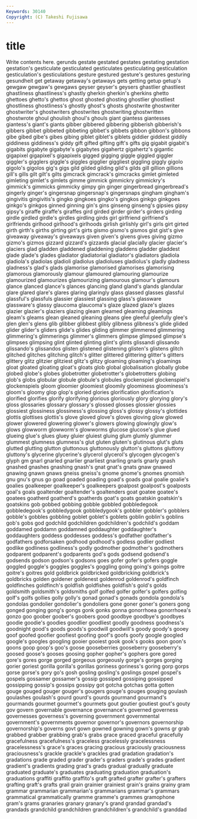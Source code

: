 ```yaml
---
Keywords: 30140 
Copyright: (C) Takeshi Fujisawa
---
```


# title

Write contents here.
 gerunds gestate gestated gestates gestating gestation
gestation's gesticulate gesticulated gesticulates gesticulating gesticulation gesticulation's gesticulations gesture gestured
gesture's gestures gesturing gesundheit get getaway getaway's getaways gets getting
getup getup's gewgaw gewgaw's gewgaws geyser geyser's geysers ghastlier ghastliest
ghastliness ghastliness's ghastly gherkin gherkin's gherkins ghetto ghettoes ghetto's ghettos
ghost ghosted ghosting ghostlier ghostliest ghostliness ghostliness's ghostly ghost's ghosts
ghostwrite ghostwriter ghostwriter's ghostwriters ghostwrites ghostwriting ghostwritten ghostwrote ghoul ghoulish
ghoul's ghouls giant giantess giantesses giantess's giant's giants gibber gibbered
gibbering gibberish gibberish's gibbers gibbet gibbeted gibbeting gibbet's gibbets gibbon
gibbon's gibbons gibe gibed gibe's gibes gibing giblet giblet's giblets
giddier giddiest giddily giddiness giddiness's giddy gift gifted gifting gift's
gifts gig gigabit gigabit's gigabits gigabyte gigabyte's gigabytes gigahertz gigahertz's
gigantic gigapixel gigapixel's gigapixels gigged gigging giggle giggled giggler giggler's
gigglers giggle's giggles gigglier giggliest giggling giggly gigolo gigolo's gigolos
gig's gigs gild gilded gilding gild's gilds gill gillion gillions
gill's gills gilt gilt's gilts gimcrack gimcrack's gimcracks gimlet gimleted
gimleting gimlet's gimlets gimme gimmick gimmickry gimmickry's gimmick's gimmicks gimmicky
gimpy gin ginger gingerbread gingerbread's gingerly ginger's gingersnap gingersnap's gingersnaps
gingham gingham's gingivitis gingivitis's gingko gingkoes gingko's gingkos ginkgo ginkgoes
ginkgo's ginkgos ginned ginning gin's gins ginseng ginseng's gipsies gipsy
gipsy's giraffe giraffe's giraffes gird girded girder girder's girders girding
girdle girdled girdle's girdles girdling girds girl girlfriend girlfriend's girlfriends
girlhood girlhood's girlhoods girlish girlishly girl's girls girt girted girth
girth's girths girting girt's girts gismo gismo's gismos gist gist's
give giveaway giveaway's giveaways given given's givens gives giving gizmo
gizmo's gizmos gizzard gizzard's gizzards glacial glacially glacier glacier's glaciers
glad gladden gladdened gladdening gladdens gladder gladdest glade glade's glades
gladiator gladiatorial gladiator's gladiators gladiola gladiola's gladiolas gladioli gladiolus gladioluses
gladiolus's gladly gladness gladness's glad's glads glamorise glamorised glamorises glamorising
glamorous glamorously glamour glamoured glamouring glamourize glamourized glamourizes glamourizing glamourous
glamour's glamours glance glanced glance's glances glancing gland gland's glands
glandular glare glared glare's glares glaring glaringly glass glassed glasses
glassful glassful's glassfuls glassier glassiest glassing glass's glassware glassware's glassy
glaucoma glaucoma's glaze glazed glaze's glazes glazier glazier's glaziers glazing
gleam gleamed gleaming gleamings gleam's gleams glean gleaned gleaning gleans
glee gleeful gleefully glee's glen glen's glens glib glibber glibbest
glibly glibness glibness's glide glided glider glider's gliders glide's glides
gliding glimmer glimmered glimmering glimmering's glimmerings glimmer's glimmers glimpse glimpsed
glimpse's glimpses glimpsing glint glinted glinting glint's glints glissandi glissando
glissando's glissandos glisten glistened glistening glisten's glistens glitch glitched glitches
glitching glitch's glitter glittered glittering glitter's glitters glittery glitz glitzier
glitziest glitz's glitzy gloaming gloaming's gloamings gloat gloated gloating gloat's
gloats glob global globalisation globally globe globed globe's globes globetrotter
globetrotter's globetrotters globing glob's globs globular globule globule's globules glockenspiel
glockenspiel's glockenspiels gloom gloomier gloomiest gloomily gloominess gloominess's gloom's gloomy
glop glop's gloried glories glorification glorification's glorified glorifies glorify glorifying
glorious gloriously glory glorying glory's gloss glossaries glossary glossary's glossed
glosses glossier glossies glossiest glossiness glossiness's glossing gloss's glossy glossy's
glottides glottis glottises glottis's glove gloved glove's gloves gloving glow
glowed glower glowered glowering glower's glowers glowing glowingly glow's glows
glowworm glowworm's glowworms glucose glucose's glue glued glueing glue's glues
gluey gluier gluiest gluing glum glumly glummer glummest glumness glumness's
glut gluten gluten's glutinous glut's gluts glutted glutting glutton gluttonous
gluttonously glutton's gluttons gluttony gluttony's glycerine glycerine's glycerol glycerol's glycogen
glycogen's glyph gm gnarl gnarled gnarlier gnarliest gnarling gnarls gnarly
gnash gnashed gnashes gnashing gnash's gnat gnat's gnats gnaw gnawed
gnawing gnawn gnaws gneiss gneiss's gnome gnome's gnomes gnomish gnu
gnu's gnus go goad goaded goading goad's goads goal goalie
goalie's goalies goalkeeper goalkeeper's goalkeepers goalpost goalpost's goalposts goal's goals
goaltender goaltender's goaltenders goat goatee goatee's goatees goatherd goatherd's goatherds
goat's goats goatskin goatskin's goatskins gob gobbed gobbing gobble gobbled
gobbledegook gobbledegook's gobbledygook gobbledygook's gobbler gobbler's gobblers gobble's gobbles gobbling
goblet goblet's goblets goblin goblin's goblins gob's gobs god godchild
godchildren godchildren's godchild's goddam goddamed goddamn goddamned goddaughter goddaughter's goddaughters
goddess goddesses goddess's godfather godfather's godfathers godforsaken godhood godhood's godless
godlier godliest godlike godliness godliness's godly godmother godmother's godmothers godparent
godparent's godparents god's gods godsend godsend's godsends godson godson's godsons
goes gofer gofer's gofers goggle goggled goggle's goggles goggles's goggling
going going's goings goitre goitre's goitres gold goldbrick goldbricked goldbricking
goldbrick's goldbricks golden goldener goldenest goldenrod goldenrod's goldfinch goldfinches goldfinch's
goldfish goldfishes goldfish's gold's golds goldsmith goldsmith's goldsmiths golf golfed
golfer golfer's golfers golfing golf's golfs gollies golly golly's gonad
gonad's gonads gondola gondola's gondolas gondolier gondolier's gondoliers gone goner
goner's goners gong gonged gonging gong's gongs gonk gonks gonna
gonorrhoea gonorrhoea's gonzo goo goober goober's goobers good goodbye goodbye's
goodbyes goodie goodie's goodies goodlier goodliest goodly goodness goodness's goodnight
good's goods goods's goodwill goodwill's goody goody's gooey goof goofed
goofier goofiest goofing goof's goofs goofy google googled google's googles
googling gooier gooiest gook gook's gooks goon goon's goons goop
goop's goo's goose gooseberries gooseberry gooseberry's goosed goose's gooses goosing
gopher gopher's gophers gore gored gore's gores gorge gorged gorgeous
gorgeously gorge's gorges gorging gorier goriest gorilla gorilla's gorillas goriness
goriness's goring gorp gorps gorse gorse's gory go's gosh gosling
gosling's goslings gospel gospel's gospels gossamer gossamer's gossip gossiped gossiping
gossipped gossipping gossip's gossips gossipy got gotcha gotchas gotta gotten
gouge gouged gouger gouger's gougers gouge's gouges gouging goulash goulashes
goulash's gourd gourd's gourds gourmand gourmand's gourmands gourmet gourmet's gourmets
gout goutier goutiest gout's gouty gov govern governable governance governance's
governed governess governesses governess's governing government governmental government's governments governor
governor's governors governorship governorship's governs govt gown gowned gowning gown's
gowns gr grab grabbed grabber grabbing grab's grabs grace graced
graceful gracefully gracefulness gracefulness's graceless gracelessly gracelessness gracelessness's grace's graces
gracing gracious graciously graciousness graciousness's grackle grackle's grackles grad gradation
gradation's gradations grade graded grader grader's graders grade's grades gradient
gradient's gradients grading grad's grads gradual gradually graduate graduated graduate's
graduates graduating graduation graduation's graduations graffiti graffito graffito's graft grafted
grafter grafter's grafters grafting graft's grafts grail grain grainier grainiest
grain's grains grainy gram grammar grammarian grammarian's grammarians grammar's grammars
grammatical grammatically gramme gramme's grammes gramophone gram's grams granaries granary
granary's grand grandad grandad's grandads grandchild grandchildren grandchildren's grandchild's granddad
